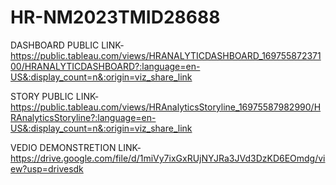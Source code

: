 # HR-NM2023TMID28688


DASHBOARD PUBLIC LINK-https://public.tableau.com/views/HRANALYTICDASHBOARD_16975587237100/HRANALYTICDASHBOARD?:language=en-US&:display_count=n&:origin=viz_share_link


STORY PUBLIC LINK-https://public.tableau.com/views/HRAnalyticsStoryline_16975587982990/HRAnalyticsStoryline?:language=en-US&:display_count=n&:origin=viz_share_link


VEDIO DEMONSTRETION LINK-https://drive.google.com/file/d/1miVy7ixGxRUjNYJRa3JVd3DzKD6EOmdg/view?usp=drivesdk
